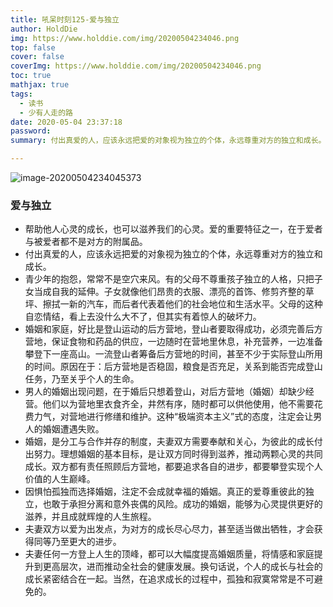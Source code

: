 ```yaml
---
title: 吼呆时刻125-爱与独立
author: HoldDie
img: https://www.holddie.com/img/20200504234046.png
top: false
cover: false
coverImg: https://www.holddie.com/img/20200504234046.png
toc: true
mathjax: true
tags:
  - 读书
  - 少有人走的路
date: 2020-05-04 23:37:18
password:
summary: 付出真爱的人，应该永远把爱的对象视为独立的个体，永远尊重对方的独立和成长。

---
```


![image-20200504234045373](https://www.holddie.com/img/20200504234046.png)

### 爱与独立

- 帮助他人心灵的成长，也可以滋养我们的心灵。爱的重要特征之一，在于爱者与被爱者都不是对方的附属品。
- 付出真爱的人，应该永远把爱的对象视为独立的个体，永远尊重对方的独立和成长。
- 青少年的抱怨，常常不是空穴来风。有的父母不尊重孩子独立的人格，只把子女当成自我的延伸。子女就像他们昂贵的衣服、漂亮的首饰、修剪齐整的草坪、擦拭一新的汽车，而后者代表着他们的社会地位和生活水平。父母的这种自恋情结，看上去没什么大不了，但其实有着惊人的破坏力。
- 婚姻和家庭，好比是登山运动的后方营地，登山者要取得成功，必须完善后方营地，保证食物和药品的供应，一边随时在营地里休息，补充营养，一边准备攀登下一座高山。一流登山者筹备后方营地的时间，甚至不少于实际登山所用的时间。原因在于：后方营地是否稳固，粮食是否充足，关系到能否完成登山任务，乃至关乎个人的生命。
- 男人的婚姻出现问题，在于婚后只想着登山，对后方营地（婚姻）却缺少经营。他们以为营地里衣食齐全，井然有序，随时都可以供他使用，他不需要花费力气，对营地进行修缮和维护。这种“极端资本主义”式的态度，注定会让男人的婚姻遭遇失败。
- 婚姻，是分工与合作并存的制度，夫妻双方需要奉献和关心，为彼此的成长付出努力。理想婚姻的基本目标，是让双方同时得到滋养，推动两颗心灵的共同成长。双方都有责任照顾后方营地，都要追求各自的进步，都要攀登实现个人价值的人生巅峰。
- 因惧怕孤独而选择婚姻，注定不会成就幸福的婚姻。真正的爱尊重彼此的独立，也敢于承担分离和意外丧偶的风险。成功的婚姻，能够为心灵提供更好的滋养，并且成就辉煌的人生旅程。
- 夫妻双方以爱为出发点，为对方的成长尽心尽力，甚至适当做出牺牲，才会获得同等乃至更大的进步。
- 夫妻任何一方登上人生的顶峰，都可以大幅度提高婚姻质量，将情感和家庭提升到更高层次，进而推动全社会的健康发展。换句话说，个人的成长与社会的成长紧密结合在一起。当然，在追求成长的过程中，孤独和寂寞常常是不可避免的。